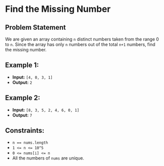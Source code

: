 # Find the Missing Number 

## Problem Statement

We are given an array containing `n` distinct numbers taken from the range 0 to `n`. Since the array has only `n` numbers out of the total `n+1` numbers, find the missing number.

## Example 1:

- **Input:** `[4, 0, 3, 1]`
- **Output:** `2`

## Example 2:

- **Input:** `[8, 3, 5, 2, 4, 6, 0, 1]`
- **Output:** `7`

## Constraints:

- `n == nums.length`
- `1 <= n <= 10^5`
- `0 <= nums[i] <= n`
- All the numbers of `nums` are unique.
